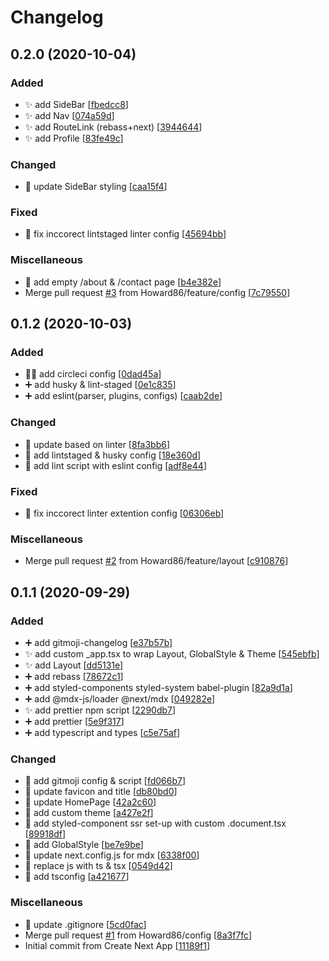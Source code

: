 # Changelog

<a name="0.2.0"></a>
## 0.2.0 (2020-10-04)

### Added

- ✨ add SideBar [[fbedcc8](https://github.com/Howard86/howardism/commit/fbedcc8b61130183d8366e832c3310173bb16549)]
- ✨ add Nav [[074a59d](https://github.com/Howard86/howardism/commit/074a59deb59f3b4a1766618dbacd3fd95d702a08)]
- ✨ add RouteLink (rebass+next) [[3944644](https://github.com/Howard86/howardism/commit/394464431cc3173daadf8874d593c634167a45da)]
- ✨ add Profile [[83fe49c](https://github.com/Howard86/howardism/commit/83fe49cbb268d13b921432eadab404b9f69e1fa9)]

### Changed

- 💄 update SideBar styling [[caa15f4](https://github.com/Howard86/howardism/commit/caa15f4dc143da59f90c8db2008734404ee085dd)]

### Fixed

- 🐛 fix inccorect lintstaged linter config [[45694bb](https://github.com/Howard86/howardism/commit/45694bb200b16c812833d228d6bef46d4e677d5f)]

### Miscellaneous

- 🚧 add empty /about &amp; /contact page [[b4e382e](https://github.com/Howard86/howardism/commit/b4e382e11317ff5c234fb373d1b61e31505b635a)]
-  Merge pull request [#3](https://github.com/Howard86/howardism/issues/3) from Howard86/feature/config [[7c79550](https://github.com/Howard86/howardism/commit/7c7955034397a90baf94839636cca5dd4d885f24)]


<a name="0.1.2"></a>
## 0.1.2 (2020-10-03)

### Added

- 👷‍♂️ add circleci config [[0dad45a](https://github.com/Howard86/howardism/commit/0dad45a4700f25b008035d90bd0962e310f48404)]
- ➕ add husky &amp; lint-staged [[0e1c835](https://github.com/Howard86/howardism/commit/0e1c8350f53c94a8be51c624300455d1579bda32)]
- ➕ add eslint(parser, plugins, configs) [[caab2de](https://github.com/Howard86/howardism/commit/caab2ded56571cda632a2b2cc37ec00174512a38)]

### Changed

- 🎨 update based on linter [[8fa3bb6](https://github.com/Howard86/howardism/commit/8fa3bb6ccd3d3f947cd9cc4cb69e2885b0cad88a)]
- 🔧 add lintstaged &amp; husky config [[18e360d](https://github.com/Howard86/howardism/commit/18e360d907cce021959ef3e09e5dc85ddda4d63b)]
- 🔧 add lint script with eslint config [[adf8e44](https://github.com/Howard86/howardism/commit/adf8e44ae1bbf6ab95fcc08d565b1289815f8f46)]

### Fixed

- 🐛 fix inccorect linter extention config [[06306eb](https://github.com/Howard86/howardism/commit/06306eb3e19961ecf7ea5112c76e53e24632ed6d)]

### Miscellaneous

-  Merge pull request [#2](https://github.com/Howard86/howardism/issues/2) from Howard86/feature/layout [[c910876](https://github.com/Howard86/howardism/commit/c910876ca8393fc73add18f3cd635604c9777ceb)]


<a name="0.1.1"></a>
## 0.1.1 (2020-09-29)

### Added

- ➕ add gitmoji-changelog [[e37b57b](https://github.com/Howard86/howardism/commit/e37b57b4a411539b217fd9d9ec3232c9a651b552)]
- ✨ add custom _app.tsx to wrap Layout, GlobalStyle &amp; Theme [[545ebfb](https://github.com/Howard86/howardism/commit/545ebfbfb00f94ee86f4f7b12eae121da10e108f)]
- ✨ add Layout [[dd5131e](https://github.com/Howard86/howardism/commit/dd5131ef3923c1c5f7301923cf7be3e10b34880e)]
- ➕ add rebass [[78672c1](https://github.com/Howard86/howardism/commit/78672c15a3bae41cee4afa885cb4461c602bc46b)]
- ➕ add styled-components styled-system babel-plugin [[82a9d1a](https://github.com/Howard86/howardism/commit/82a9d1a7af65fd31c45395f13d14285b97d7afba)]
- ➕ add @mdx-js/loader @next/mdx [[049282e](https://github.com/Howard86/howardism/commit/049282ee80b8cc69a5396a3ca3969545f6aa7a18)]
- ✨ add prettier npm script [[2290db7](https://github.com/Howard86/howardism/commit/2290db766e62de63b443c81087f6f88c661050eb)]
- ➕ add prettier [[5e9f317](https://github.com/Howard86/howardism/commit/5e9f317a6efb772ed23b02fc7ab63d6a2aac29fa)]
- ➕ add typescript and types [[c5e75af](https://github.com/Howard86/howardism/commit/c5e75aff83cb31fc382ca289766223e888a73106)]

### Changed

- 🔧 add gitmoji config &amp; script [[fd066b7](https://github.com/Howard86/howardism/commit/fd066b7ffd36c31d24d5f454ee7b43a301d7744f)]
- 💄 update favicon and title [[db80bd0](https://github.com/Howard86/howardism/commit/db80bd0df9052fb488182fc6b034c49198e242e2)]
- 💄 update HomePage [[42a2c60](https://github.com/Howard86/howardism/commit/42a2c601c8b8694333dd520bcfda168686f2e63e)]
- 💄 add custom theme [[a427e2f](https://github.com/Howard86/howardism/commit/a427e2fc32c5570c4e1b6f87205bed746afffce3)]
- 🔧 add styled-component ssr set-up with custom .document.tsx [[89918df](https://github.com/Howard86/howardism/commit/89918dff625498236db8dc531ab6d0594c51c719)]
- 💄 add GlobalStyle [[be7e9be](https://github.com/Howard86/howardism/commit/be7e9beff9212921d4d6a41ba371e161b7502007)]
- 🔧 update next.config.js for mdx [[6338f00](https://github.com/Howard86/howardism/commit/6338f006a3fea1012b0a7e51b402d120abe9dcff)]
- 🚚 replace js with ts &amp; tsx [[0549d42](https://github.com/Howard86/howardism/commit/0549d423c4c64e724cf24ed9133210e1377dd83f)]
- 🔧 add tsconfig [[a421677](https://github.com/Howard86/howardism/commit/a42167778f6f76071146244a4d6c3692d2454e9c)]

### Miscellaneous

- 🙈 update .gitignore [[5cd0fac](https://github.com/Howard86/howardism/commit/5cd0facf0c6df2b02f7d98103215cc6262b34435)]
-  Merge pull request [#1](https://github.com/Howard86/howardism/issues/1) from Howard86/config [[8a3f7fc](https://github.com/Howard86/howardism/commit/8a3f7fcf90b42701ad62128c59066cd2eac02193)]
-  Initial commit from Create Next App [[11189f1](https://github.com/Howard86/howardism/commit/11189f177386df9bd1951164abacb0ff6696b48a)]


